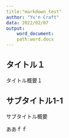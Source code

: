 ```yaml
---
title:"markdown_test"
author: "Yu'n Craft"
data: 2022/02/07
output:
    word_document:
    path:word.docx
---    
```


## タイトル１

タイトル概要１

## サブタイトル1-1

サブタイトル概要

ああｆｆ


